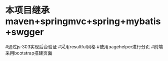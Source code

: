 # 本项目继承maven+springmvc+spring+mybatis+swgger
#通过jsr303实现后台验证
#采用resultful风格
#使用pagehelper进行分页
#前端采用bootstrap搭建页面
